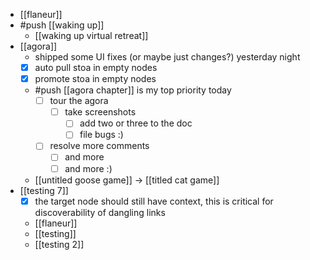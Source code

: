 - [[flaneur]]
- #push [[waking up]]
  - [[waking up virtual retreat]]
- [[agora]]
  - shipped some UI fixes (or maybe just changes?) yesterday night
  - [x] auto pull stoa in empty nodes
  - [x] promote stoa in empty nodes
  - #push [[agora chapter]] is my top priority today
    - [ ] tour the agora
      - [ ] take screenshots
        - [ ] add two or three to the doc
        - [ ] file bugs :)
    - [ ] resolve more comments
      - [ ] and more
      - [ ] and more :)
  - [[untitled goose game]] -> [[titled cat game]]
- [[testing 7]]
  - [x] the target node should still have context, this is critical for discoverability of dangling links
  - [[flaneur]]
  - [[testing]]
  - [[testing 2]]
